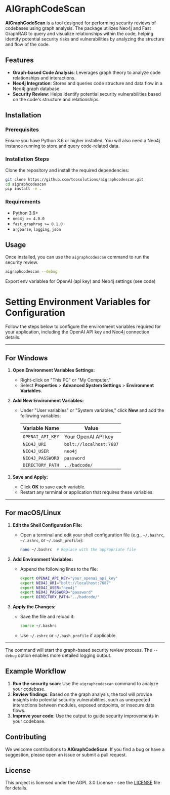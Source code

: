 

# AIGraphCodeScan

**AIGraphCodeScan** is a tool designed for performing security reviews of codebases using graph analysis. The package utilizes Neo4j and Fast GraphRAG to query and visualize relationships within the code, helping identify potential security risks and vulnerabilities by analyzing the structure and flow of the code.

## Features

- **Graph-based Code Analysis**: Leverages graph theory to analyze code relationships and interactions.
- **Neo4j Integration**: Stores and queries code structure and data flow in a Neo4j graph database.
- **Security Review**: Helps identify potential security vulnerabilities based on the code's structure and relationships.

## Installation

### Prerequisites

Ensure you have Python 3.6 or higher installed. You will also need a Neo4j instance running to store and query code-related data.

### Installation Steps

Clone the repository and install the required dependencies:

```bash
git clone https://github.com/tcosolutions/aigraphcodescan.git
cd aigraphcodescan
pip install -e .
```

### Requirements

- Python 3.6+
- `neo4j >= 4.0.0`
- `fast_graphrag >= 0.1.0`
- `argparse`, `logging`, `json`

## Usage

Once installed, you can use the `aigraphcodescan` command to run the security review.

```bash
aigraphcodescan --debug
```

Export env variablea for OpenAI (api key) and Neo4j settings (see code)

# Setting Environment Variables for Configuration

Follow the steps below to configure the environment variables required for your application, including the OpenAI API key and Neo4j connection details.

---

## For Windows
1. **Open Environment Variables Settings:**
   - Right-click on "This PC" or "My Computer."
   - Select **Properties** > **Advanced System Settings** > **Environment Variables**.

2. **Add New Environment Variables:**
   - Under "User variables" or "System variables," click **New** and add the following variables:

     | **Variable Name**       | **Value**                     |
     |-------------------------|-------------------------------|
     | `OPENAI_API_KEY`        | Your OpenAI API key           |
     | `NEO4J_URI`             | `bolt://localhost:7687`       |
     | `NEO4J_USER`            | `neo4j`                      |
     | `NEO4J_PASSWORD`        | `password`                   |
     | `DIRECTORY_PATH`        | `../badcode/`                |

3. **Save and Apply:**
   - Click **OK** to save each variable.
   - Restart any terminal or application that requires these variables.

---

## For macOS/Linux
1. **Edit the Shell Configuration File:**
   - Open a terminal and edit your shell configuration file (e.g., `~/.bashrc`, `~/.zshrc`, or `~/.bash_profile`):
     ```bash
     nano ~/.bashrc  # Replace with the appropriate file
     ```

2. **Add Environment Variables:**
   - Append the following lines to the file:
     ```bash
     export OPENAI_API_KEY="your_openai_api_key"
     export NEO4J_URI="bolt://localhost:7687"
     export NEO4J_USER="neo4j"
     export NEO4J_PASSWORD="password"
     export DIRECTORY_PATH="../badcode/"
     ```

3. **Apply the Changes:**
   - Save the file and reload it:
     ```bash
     source ~/.bashrc
     ```
   - Use `~/.zshrc` or `~/.bash_profile` if applicable.

---

The command will start the graph-based security review process. The `--debug` option enables more detailed logging output.

## Example Workflow

1. **Run the security scan**: Use the `aigraphcodescan` command to analyze your codebase.
2. **Review findings**: Based on the graph analysis, the tool will provide insights into potential security vulnerabilities, such as unexpected interactions between modules, exposed endpoints, or insecure data flows.
3. **Improve your code**: Use the output to guide security improvements in your codebase.

## Contributing

We welcome contributions to **AIGraphCodeScan**. If you find a bug or have a suggestion, please open an issue or submit a pull request.

## License

This project is licensed under the AGPL 3.0 License - see the [LICENSE](LICENSE) file for details.
